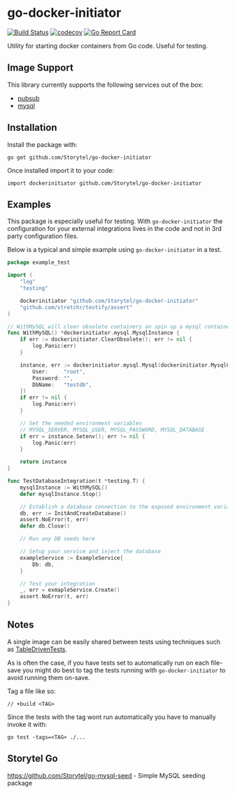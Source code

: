 # go-docker-initiator

[![Build Status](https://travis-ci.com/Storytel/go-docker-initiator.svg?branch=master)](https://travis-ci.com/Storytel/go-docker-initiator)
[![codecov](https://codecov.io/gh/Storytel/go-docker-initiator/branch/master/graph/badge.svg)](https://codecov.io/gh/Storytel/go-docker-initiator)
[![Go Report Card](https://goreportcard.com/badge/github.com/Storytel/go-docker-initiator)](https://goreportcard.com/report/github.com/Storytel/go-docker-initiator)

Utility for starting docker containers from Go code.
Useful for testing.

## Image Support

This library currently supports the following services out of the box:

- [pubsub](pubsub.go)
- [mysql](mysql.go)

## Installation

Install the package with:

```
go get github.com/Storytel/go-docker-initiator
```

Once installed import it to your code:

```
import dockerinitiator github.com/Storytel/go-docker-initiator
```

## Examples

This package is especially useful for testing. With `go-docker-initiator` the configuration for your external integrations lives in the code and not in 3rd party configuration files.

Below is a typical and simple example using `go-docker-initiator` in a test.

```go
package example_test

import (
	"log"
	"testing"

	dockerinitiator "github.com/Storytel/go-docker-initiator"
	"github.com/stretchr/testify/assert"
)

// WithMySQL will clear obsolete containers an spin up a mysql container for use
func WithMySQL() *dockerinitiator.mysql.MysqlInstance {
	if err := dockerinitiator.ClearObsolete(); err != nil {
		log.Panic(err)
	}

	instance, err := dockerinitiator.mysql.Mysql(dockerinitiator.MysqlConfig{
		User:     "root",
		Password: "",
		DbName:   "testdb",
	})
	if err != nil {
		log.Panic(err)
	}

	// Set the needed environment variables
	// MYSQL_SERVER, MYSQL_USER, MYSQL_PASSWORD, MYSQL_DATABASE
	if err = instance.Setenv(); err != nil {
		log.Panic(err)
	}

	return instance
}

func TestDatabaseIntegration(t *testing.T) {
	mysqlInstance := WithMySQL()
	defer mysqlInstance.Stop()

	// Establish a database connection to the exposed environment variables
	db, err := InitAndCreateDatabase()
	assert.NoError(t, err)
	defer db.Close()

	// Run any DB seeds here

	// Setup your service and inject the database
	exampleService := ExampleService{
		Db: db,
	}

	// Test your integration
	_, err = exmapleService.Create()
	assert.NoError(t, err)
}
```

## Notes

A single image can be easily shared between tests using techniques such as [TableDrivenTests](https://github.com/golang/go/wiki/TableDrivenTests).

As is often the case, if you have tests set to automatically run on each file-save you might do best to tag the tests running with `go-docker-initiator` to avoid running them on-save.

Tag a file like so:

```
// +build <TAG>
```

Since the tests with the tag wont run automatically you have to manually invoke it with:

```
go test -tags=<TAG> ./...
```

## Storytel Go

https://github.com/Storytel/go-mysql-seed - Simple MySQL seeding package
